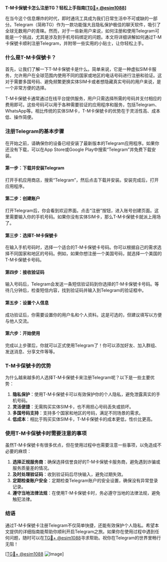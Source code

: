 **T-M卡保號卡怎么注册TG？轻松上手指南[[TG💪+ @esim1088](https://t.me/s/esim1088)]**

在当今这个信息爆炸的时代，即时通讯工具成为我们日常生活中不可或缺的一部分。Telegram（简称TG）作为一款功能强大且隐私保护极佳的聊天软件，吸引了全球无数用户的青睐。然而，对于一些新用户来说，如何注册和使用Telegram可能是一个挑战，尤其是涉及到手机号码绑定的问题。本文将详细讲解如何通过T-M卡保號卡顺利注册Telegram，并附带一些实用的小贴士，让你轻松上手。

### 什么是T-M卡保號卡？

首先，让我们了解一下T-M卡保號卡是什么。简单来说，它是一种虚拟SIM卡服务，允许用户在全球范围内使用不同的国家或地区的电话号码进行注册和验证。这对于需要多国号码、避免频繁更换实体SIM卡或者想隐藏真实号码的用户来说，是一个非常方便的选择。

T-M卡保號卡通常通过在线平台提供服务，用户只需选择所需的号码并支付相应的费用即可。这些号码可以用于各种需要验证的应用程序和服务，包括Telegram、WhatsApp等。相比传统的实体SIM卡，T-M卡保號卡的优势在于灵活性高、成本低、操作简便。

### 注册Telegram的基本步骤

在开始之前，请确保你的设备已经安装了最新版本的Telegram应用程序。如果你还没有下载，可以在App Store或Google Play中搜索“Telegram”并免费下载安装。

#### 第一步：下载并安装Telegram

打开手机应用商店，搜索“Telegram”，然后点击下载并安装。安装完成后，打开应用程序。

#### 第二步：创建账户

打开Telegram后，你会看到欢迎界面。点击“注册”按钮，进入账号创建页面。这里需要输入你的手机号码。如果你没有实体SIM卡，那么T-M卡保號卡就派上用场了。

#### 第三步：选择T-M卡保號卡

在输入手机号码时，选择一个适合的T-M卡保號卡号码。你可以根据自己的需求选择不同国家和地区的号码。例如，如果你想注册一个美国号码，就选择一个美国的T-M卡保號卡号码。

#### 第四步：接收验证码

输入号码后，Telegram会发送一条短信验证码到你选择的T-M卡保號卡号码。等待几分钟后，检查短信内容，找到验证码并输入到Telegram的验证框中。

#### 第五步：设置个人信息

成功验证后，你需要设置你的用户名和个人资料。这是可选的，但建议填写以方便与他人交流。

#### 第六步：开始使用

完成以上步骤后，你就可以正式使用Telegram了！你可以添加好友、加入群组、发送消息、分享文件等等。

### T-M卡保號卡的优势

为什么越来越多的人选择T-M卡保號卡来注册Telegram呢？以下是一些主要优势：

1. **隐私保护**：使用T-M卡保號卡可以有效保护你的个人隐私，避免泄露真实的手机号码。
2. **灵活便捷**：无需购买实体SIM卡，也不用担心号码丢失或损坏。
3. **多国号码支持**：支持多个国家和地区的号码，满足不同场景的需求。
4. **低成本**：相比于购买实体SIM卡，T-M卡保號卡的成本更低，性价比更高。

### 使用T-M卡保號卡时需要注意的事项

虽然T-M卡保號卡有很多优点，但在使用过程中也需要注意一些事项，以免造成不必要的麻烦：

1. **选择正规服务商**：确保选择信誉良好的T-M卡保號卡服务商，避免遇到诈骗或服务质量差的情况。
2. **及时处理验证码**：收到验证码后尽快输入，避免过期失效。
3. **定期检查账户安全**：定期检查Telegram账户的安全设置，确保没有异常登录记录。
4. **遵守当地法律法规**：在使用T-M卡保號卡时，务必遵守当地的法律法规，避免触犯法律。

### 结语

通过T-M卡保號卡注册Telegram不仅简单快捷，还能有效保护个人隐私。希望本文提供的详细指南能帮助你顺利开启Telegram之旅。如果你在使用过程中遇到任何问题，随时可以在[TG💪+ @esim1088](https://t.me/s/esim1088)寻求帮助。祝你在Telegram的世界里畅行无阻！

[[TG💪+ @esim1088](https://t.me/s/esim1088) ![Image](https://i.postimg.cc/4NQfJmqS/Snipaste-2025-05-13-00-14-12.png)]